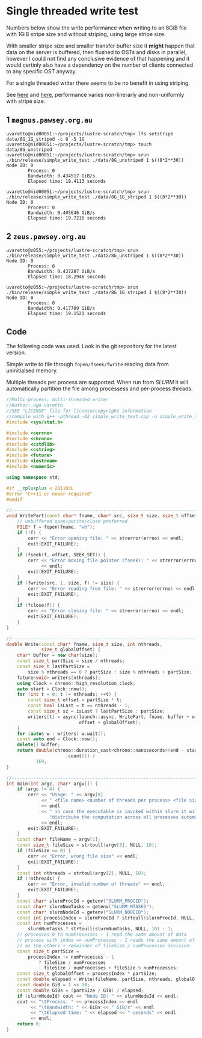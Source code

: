 # Single threaded write test

Numbers below show the write performance when writing to an 8GiB file with
1GiB stripe size and without striping, using large stripe size. 

With smaller stripe size and smaller transfer buffer size it **might** happen that data on the server is buffered, then flushed to OSTs and disks in parallel, however I could not find any conclusive evidence of that happening and it would certinly also have a dependency on the number of clients connected to any specific OST anyway.

For a single threaded writer there seems to be no benefit in using striping.

See [here](https://www.nics.tennessee.edu/computing-resources/file-systems/io-lustre-tips) and [here](https://www.citutor.org/SITES/AContent/home/course/content.php?_cid=62), performance varies non-linerarly and non-uniformly with stripe size.

## 1 `magnus.pawsey.org.au`

```term
uvaretto@nid00051:~/projects/lustre-scratch/tmp> lfs setstripe data/8G_1G_striped -c 8 -S 1G
uvaretto@nid00051:~/projects/lustre-scratch/tmp> touch data/8G_unstriped
uvaretto@nid00051:~/projects/lustre-scratch/tmp> srun ./bin/release/simple_write_test ./data/8G_unstriped 1 $((8*2**30))
Node ID: 0
        Process: 0
        Bandwidth: 0.434517 GiB/s
        Elapsed time: 18.4113 seconds
                  
uvaretto@nid00051:~/projects/lustre-scratch/tmp> srun ./bin/release/simple_write_test ./data/8G_1G_striped 1 $((8*2**30)) 
Node ID: 0
        Process: 0
        Bandwidth: 0.405646 GiB/s
        Elapsed time: 19.7216 seconds
```

## 2 `zeus.pawsey.org.au`

```term
uvaretto@z055:~/projects/lustre-scratch/tmp> srun ./bin/release/simple_write_test ./data/8G_unstriped 1 $((8*2**30))
Node ID: 0
        Process: 0
        Bandwidth: 0.437287 GiB/s
        Elapsed time: 18.2946 seconds

uvaretto@z055:~/projects/lustre-scratch/tmp> srun ./bin/release/simple_write_test ./data/8G_1G_striped 1 $((8*2**30))
Node ID: 0
        Process: 0
        Bandwidth: 0.417709 GiB/s
        Elapsed time: 19.1521 seconds
```

## Code

The following code was used. Look in the git repository for the latest version.

Simple write to file through `fopen/fseek/fwrite` reading data from
uninitialsed memory.

Multiple threads per process are supported. When run from *SLURM* it will
automatically partition the file among processess and per-process threads.

```cpp
//Multi-process, multi-threaded writer
//Author: Ugo Varetto
//SEE "LICENSE" file for license/copyright information
//compile with g++ -pthread -O2 simple_write_test.cpp -o simple_write_test
#include <sys/stat.h>

#include <cerrno>
#include <chrono>
#include <cstdlib>
#include <cstring>
#include <future>
#include <iostream>
#include <numeric>

using namespace std;

#if __cplusplus < 201103L
#error "C++11 or newer required"
#endif

//------------------------------------------------------------------------------
void WritePart(const char* fname, char* src, size_t size, size_t offset) {
    // unbuffered open/pwrite/close preferred
    FILE* f = fopen(fname, "wb");
    if (!f) {
        cerr << "Error opening file: " << strerror(errno) << endl;
        exit(EXIT_FAILURE);
    }
    if (fseek(f, offset, SEEK_SET)) {
        cerr << "Error moving file pointer (fseek): " << strerror(errno)
             << endl;
        exit(EXIT_FAILURE);
    }
    if (fwrite(src, 1, size, f) != size) {
        cerr << "Error reading from file: " << strerror(errno) << endl;
        exit(EXIT_FAILURE);
    }
    if (fclose(f)) {
        cerr << "Error closing file: " << strerror(errno) << endl;
        exit(EXIT_FAILURE);
    }
}

//------------------------------------------------------------------------------
double Write(const char* fname, size_t size, int nthreads,
             size_t globalOffset) {
    char* buffer = new char[size];
    const size_t partSize = size / nthreads;
    const size_t lastPartSize =
        size % nthreads == 0 ? partSize : size % nthreads + partSize;
    future<void> writers[nthreads];
    using Clock = chrono::high_resolution_clock;
    auto start = Clock::now();
    for (int t = 0; t != nthreads; ++t) {
        const size_t offset = partSize * t;
        const bool isLast = t == nthreads - 1;
        const size_t sz = isLast ? lastPartSize : partSize;
        writers[t] = async(launch::async, WritePart, fname, buffer + offset, sz,
                           offset + globalOffset);
    }
    for (auto& w : writers) w.wait();
    const auto end = Clock::now();
    delete[] buffer;
    return double(chrono::duration_cast<chrono::nanoseconds>(end - start)
                      .count()) /
           1E9;
}

//-----------------------------------------------------------------------------
int main(int argc, char* argv[]) {
    if (argc != 4) {
        cerr << "Usage: " << argv[0]
             << " <file name> <number of threads per process> <file size>"
             << endl
             << " in case the executable is invoked within slurm it will "
                "distribute the computation across all processes automatically"
             << endl;
        exit(EXIT_FAILURE);
    }
    const char* fileName = argv[1];
    const size_t fileSize = strtoull(argv[3], NULL, 10);
    if (fileSize == 0) {
        cerr << "Error, wrong file size" << endl;
        exit(EXIT_FAILURE);
    }
    const int nthreads = strtoul(argv[2], NULL, 10);
    if (!nthreads) {
        cerr << "Error, invalid number of threads" << endl;
        exit(EXIT_FAILURE);
    }
    const char* slurmProcId = getenv("SLURM_PROCID");
    const char* slurmNumTasks = getenv("SLURM_NTASKS");
    const char* slurmNodeId = getenv("SLURM_NODEID");
    const int processIndex = slurmProcId ? strtoull(slurmProcId, NULL, 10) : 0;
    const int numProcesses =
        slurmNumTasks ? strtoull(slurmNumTasks, NULL, 10) : 1;
    // processes 0 to numProcesses - 1 read the same amount of data
    // process with index == numProcesses - 1 reads the same amount of data
    // as the others + remainder of fileSize / numProcesses division
    const size_t partSize =
        processIndex != numProcesses - 1
            ? fileSize / numProcesses
            : fileSize / numProcesses + fileSize % numProcesses;
    const size_t globalOffset = processIndex * partSize;
    const double elapsed = Write(fileName, partSize, nthreads, globalOffset);
    const double GiB = 1 << 30;
    const double GiBs = (partSize / GiB) / elapsed;
    if (slurmNodeId) cout << "Node ID: " << slurmNodeId << endl;
    cout << "\tProcess: " << processIndex << endl
         << "\tBandwidth: " << GiBs << " GiB/s" << endl
         << "\tElapsed time: " << elapsed << " seconds" << endl
         << endl;
    return 0;
}
```

